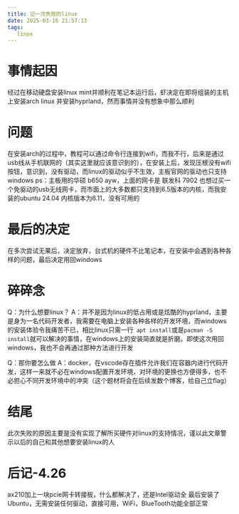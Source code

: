 ```yaml
---
title: 记一次失败的linux
date: 2025-03-16 21:57:13
tags: 
   linux
---
```


# 事情起因

经过在移动硬盘安装linux mint并顺利在笔记本运行后，虾决定在即将组装的主机上安装arch linux 并安装hyprland，然而事情并没有想象中那么顺利

# 问题

在安装arch的过程中，教程可以通过命令行连接到wifi，而我不行，后来是通过usb线从手机联网的（其实这里就应该意识到的），在安装上后，发现压根没有wifi按钮，意识到，没有驱动，而linux的驱动似乎不生效，主板官网的驱动也只支持windows
ps：主板用的华硕 b650 ayw，上面的网卡是 联发科 7902
也想过买一个免驱动的usb无线网卡，而市面上的大多数都只支持到6.5版本的内核，而我安装的ubuntu 24.04 内核版本为6.11，没有可用的

# 最后的决定

在多次尝试无果后，决定放弃，台式机的硬件不比笔记本，在安装中会遇到各种各样的问题，最后决定用回windows

# 碎碎念

Q：为什么想要linux？
A：并不是因为linux的低占用或是炫酷的hyprland，主要是身为一名代码开发者，我需要在电脑上安装各种各样的开发环境，而windows的安装体验令我痛苦不已，相比linux只需一行` apt install`或是`pacman -S install`就可以解决的事情，在windows上的安装简直就是折磨。即使这次用回windows，我也不会再通过那种方法进行开发

Q：那你要怎么做
A：docker，在vscode存在插件允许我们在容器内进行代码开发，这样一来就不必在windows配置开发环境，对环境的更换也方便得多，也不必担心不同开发环境中的冲突（这个题材将会在后续发数个博客，给自己立flag）

# 结尾

此次失败的原因主要是没有实现了解所买硬件对linux的支持情况，谨以此文章警示以后的自己和其他想要安装linux的人


# 后记-4.26

ax210加上一块pcie网卡转接板，什么都解决了，还是Intel驱动全
最后安装了Ubuntu，无需安装任何驱动，直接可用，WiFi，BlueTooth功能全部正常